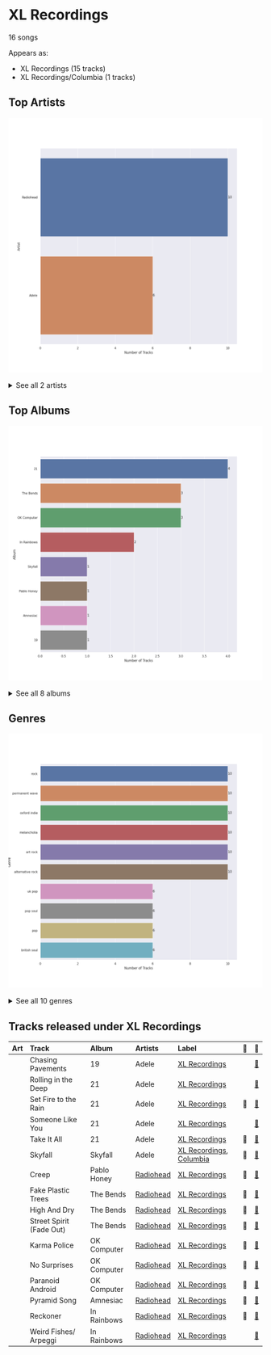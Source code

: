 # XL Recordings

16 songs

Appears as:
- XL Recordings (15 tracks)
- XL Recordings/Columbia (1 tracks)

## Top Artists

![Bar chart of top 2 artists](../images/labels/xl_recordings/artists.png)


<details>
<summary>See all 2 artists</summary>

|   Number of Tracks | Art                                                                                              | Artist                               | 🔗                                                           |
|-------------------:|:-------------------------------------------------------------------------------------------------|:-------------------------------------|:------------------------------------------------------------|
|                 10 | <img src="https://i.scdn.co/image/ab6761610000e5eba03696716c9ee605006047fd" alt="" width="50" /> | [Radiohead](../artists/radiohead.md) | [🔗](https://open.spotify.com/artist/4Z8W4fKeB5YxbusRsdQVPb) |
|                  6 | <img src="https://i.scdn.co/image/ab6761610000e5eb68f6e5892075d7f22615bd17" alt="" width="50" /> | Adele                                | [🔗](https://open.spotify.com/artist/4dpARuHxo51G3z768sgnrY) |

</details>


## Top Albums

![Bar chart of top 8 albums](../images/labels/xl_recordings/albums.png)


<details>
<summary>See all 8 albums</summary>

|   Number of Tracks | Art                                                                                              | Album       | 🔗                                                          |
|-------------------:|:-------------------------------------------------------------------------------------------------|:------------|:-----------------------------------------------------------|
|                  4 | <img src="https://i.scdn.co/image/ab67616d0000b2732118bf9b198b05a95ded6300" alt="" width="50" /> | 21          | [🔗](https://open.spotify.com/album/0Lg1uZvI312TPqxNWShFXL) |
|                  3 | <img src="https://i.scdn.co/image/ab67616d0000b27322ca59e5c2d806439d5f08a2" alt="" width="50" /> | The Bends   | [🔗](https://open.spotify.com/album/500FEaUzn8lN9zWFyZG5C2) |
|                  3 | <img src="https://i.scdn.co/image/ab67616d0000b273adb1732fa8d44b8eb2f6c0bf" alt="" width="50" /> | OK Computer | [🔗](https://open.spotify.com/album/7dxKtc08dYeRVHt3p9CZJn) |
|                  2 | <img src="https://i.scdn.co/image/ab67616d0000b27334733f87148c2fbe0176abdb" alt="" width="50" /> | In Rainbows | [🔗](https://open.spotify.com/album/7eyQXxuf2nGj9d2367Gi5f) |
|                  1 | <img src="https://i.scdn.co/image/ab67616d0000b2732737be35cc5245eef495be90" alt="" width="50" /> | Skyfall     | [🔗](https://open.spotify.com/album/6TwN6Lq9glwnG8kNp6chHY) |
|                  1 | <img src="https://i.scdn.co/image/ab67616d0000b2732f85b65d3ac4d3d7f806ca11" alt="" width="50" /> | Pablo Honey | [🔗](https://open.spotify.com/album/6400dnyeDyD2mIFHfkwHXN) |
|                  1 | <img src="https://i.scdn.co/image/ab67616d0000b27301b50e75c5aa46fb8ce0cd32" alt="" width="50" /> | Amnesiac    | [🔗](https://open.spotify.com/album/6V9YnBmFjWmXCBaUVRCVXP) |
|                  1 | <img src="https://i.scdn.co/image/ab67616d0000b273f407037aabc6dffe5abb3bf8" alt="" width="50" /> | 19          | [🔗](https://open.spotify.com/album/1ydnyXPdmHrWXqXDgtQCPf) |

</details>


## Genres

![Bar chart of top 10 genres](../images/labels/xl_recordings/genres.png)


<details>
<summary>See all 10 genres</summary>

|   Number of Tracks | Genre                     |
|-------------------:|:--------------------------|
|                 10 | [rock](../genres/rock.md) |
|                 10 | permanent wave            |
|                 10 | oxford indie              |
|                 10 | melancholia               |
|                 10 | art rock                  |
|                 10 | alternative rock          |
|                  6 | uk pop                    |
|                  6 | pop soul                  |
|                  6 | [pop](../genres/pop.md)   |
|                  6 | british soul              |

</details>


## Tracks released under XL Recordings

| Art                                                                                              | Track                    | Album       | Artists                              | Label                                                      | 💚   | 🔗                                                          |
|:-------------------------------------------------------------------------------------------------|:-------------------------|:------------|:-------------------------------------|:-----------------------------------------------------------|:----|:-----------------------------------------------------------|
| <img src="https://i.scdn.co/image/ab67616d0000b273f407037aabc6dffe5abb3bf8" alt="" width="50" /> | Chasing Pavements        | 19          | Adele                                | [XL Recordings](xl_recordings.md)                          |     | [🔗](https://open.spotify.com/track/71WAtDcWVYMoCsblD2uQXx) |
| <img src="https://i.scdn.co/image/ab67616d0000b2732118bf9b198b05a95ded6300" alt="" width="50" /> | Rolling in the Deep      | 21          | Adele                                | [XL Recordings](xl_recordings.md)                          |     | [🔗](https://open.spotify.com/track/1c8gk2PeTE04A1pIDH9YMk) |
| <img src="https://i.scdn.co/image/ab67616d0000b2732118bf9b198b05a95ded6300" alt="" width="50" /> | Set Fire to the Rain     | 21          | Adele                                | [XL Recordings](xl_recordings.md)                          | 💚   | [🔗](https://open.spotify.com/track/73CMRj62VK8nUS4ezD2wvi) |
| <img src="https://i.scdn.co/image/ab67616d0000b2732118bf9b198b05a95ded6300" alt="" width="50" /> | Someone Like You         | 21          | Adele                                | [XL Recordings](xl_recordings.md)                          |     | [🔗](https://open.spotify.com/track/1zwMYTA5nlNjZxYrvBB2pV) |
| <img src="https://i.scdn.co/image/ab67616d0000b2732118bf9b198b05a95ded6300" alt="" width="50" /> | Take It All              | 21          | Adele                                | [XL Recordings](xl_recordings.md)                          | 💚   | [🔗](https://open.spotify.com/track/08YJEcxGtYXwCGqXMZDiyQ) |
| <img src="https://i.scdn.co/image/ab67616d0000b2732737be35cc5245eef495be90" alt="" width="50" /> | Skyfall                  | Skyfall     | Adele                                | [XL Recordings](xl_recordings.md), [Columbia](columbia.md) | 💚   | [🔗](https://open.spotify.com/track/6VObnIkLVruX4UVyxWhlqm) |
| <img src="https://i.scdn.co/image/ab67616d0000b2732f85b65d3ac4d3d7f806ca11" alt="" width="50" /> | Creep                    | Pablo Honey | [Radiohead](../artists/radiohead.md) | [XL Recordings](xl_recordings.md)                          | 💚   | [🔗](https://open.spotify.com/track/6b2oQwSGFkzsMtQruIWm2p) |
| <img src="https://i.scdn.co/image/ab67616d0000b27322ca59e5c2d806439d5f08a2" alt="" width="50" /> | Fake Plastic Trees       | The Bends   | [Radiohead](../artists/radiohead.md) | [XL Recordings](xl_recordings.md)                          | 💚   | [🔗](https://open.spotify.com/track/045sp2JToyTaaKyXkGejPy) |
| <img src="https://i.scdn.co/image/ab67616d0000b27322ca59e5c2d806439d5f08a2" alt="" width="50" /> | High And Dry             | The Bends   | [Radiohead](../artists/radiohead.md) | [XL Recordings](xl_recordings.md)                          | 💚   | [🔗](https://open.spotify.com/track/5jafMI8FLibnjkYTZ33m0c) |
| <img src="https://i.scdn.co/image/ab67616d0000b27322ca59e5c2d806439d5f08a2" alt="" width="50" /> | Street Spirit (Fade Out) | The Bends   | [Radiohead](../artists/radiohead.md) | [XL Recordings](xl_recordings.md)                          | 💚   | [🔗](https://open.spotify.com/track/5gz38AxRkD6Ywxd4fr2pLj) |
| <img src="https://i.scdn.co/image/ab67616d0000b273adb1732fa8d44b8eb2f6c0bf" alt="" width="50" /> | Karma Police             | OK Computer | [Radiohead](../artists/radiohead.md) | [XL Recordings](xl_recordings.md)                          | 💚   | [🔗](https://open.spotify.com/track/3SVAN3BRByDmHOhKyIDxfC) |
| <img src="https://i.scdn.co/image/ab67616d0000b273adb1732fa8d44b8eb2f6c0bf" alt="" width="50" /> | No Surprises             | OK Computer | [Radiohead](../artists/radiohead.md) | [XL Recordings](xl_recordings.md)                          | 💚   | [🔗](https://open.spotify.com/track/1bSpwPhAxZwlR2enJJsv7U) |
| <img src="https://i.scdn.co/image/ab67616d0000b273adb1732fa8d44b8eb2f6c0bf" alt="" width="50" /> | Paranoid Android         | OK Computer | [Radiohead](../artists/radiohead.md) | [XL Recordings](xl_recordings.md)                          | 💚   | [🔗](https://open.spotify.com/track/2nTsKOXIVGDf2iPeVQO2Gm) |
| <img src="https://i.scdn.co/image/ab67616d0000b27301b50e75c5aa46fb8ce0cd32" alt="" width="50" /> | Pyramid Song             | Amnesiac    | [Radiohead](../artists/radiohead.md) | [XL Recordings](xl_recordings.md)                          | 💚   | [🔗](https://open.spotify.com/track/3A9vIxzGBjEfqmDK7H9exS) |
| <img src="https://i.scdn.co/image/ab67616d0000b27334733f87148c2fbe0176abdb" alt="" width="50" /> | Reckoner                 | In Rainbows | [Radiohead](../artists/radiohead.md) | [XL Recordings](xl_recordings.md)                          | 💚   | [🔗](https://open.spotify.com/track/56Z7hbyMrndw1naxb6I5Oi) |
| <img src="https://i.scdn.co/image/ab67616d0000b27334733f87148c2fbe0176abdb" alt="" width="50" /> | Weird Fishes/ Arpeggi    | In Rainbows | [Radiohead](../artists/radiohead.md) | [XL Recordings](xl_recordings.md)                          |     | [🔗](https://open.spotify.com/track/4Iyo50UoYhuuYORMLrGDci) |
